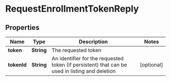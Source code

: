 # RequestEnrollmentTokenReply

## Properties
Name | Type | Description | Notes
------------ | ------------- | ------------- | -------------
**token** | **String** | The requested token | 
**tokenId** | **String** | An identifier for the requested token (if persistent) that can be used in listing and deletion |  [optional]
